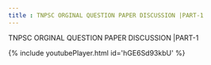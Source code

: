 ```yaml
---
title : TNPSC ORGINAL QUESTION PAPER DISCUSSION |PART-1
---
```


TNPSC ORGINAL QUESTION PAPER DISCUSSION |PART-1



{% include youtubePlayer.html id='hGE6Sd93kbU' %}
